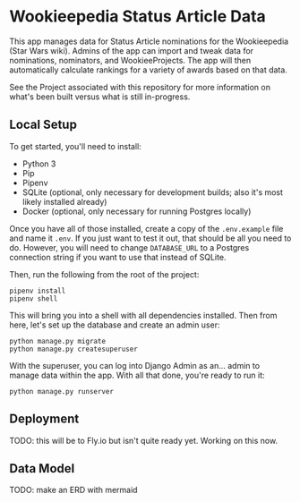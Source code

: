 # Wookieepedia Status Article Data

This app manages data for Status Article nominations for the Wookieepedia (Star Wars wiki). Admins of the app
can import and tweak data for nominations, nominators, and WookieeProjects. The app will then automatically calculate
rankings for a variety of awards based on that data.

See the Project associated with this repository for more information on what's been built versus what is still in-progress.

## Local Setup

To get started, you'll need to install:

- Python 3
- Pip
- Pipenv
- SQLite (optional, only necessary for development builds; also it's most likely installed already)
- Docker (optional, only necessary for running Postgres locally)

Once you have all of those installed, create a copy of the `.env.example` file and name it `.env`. If you just want
to test it out, that should be all you need to do. However, you will need to change `DATABASE_URL` to a Postgres
connection string if you want to use that instead of SQLite.

Then, run the following from the root of the project:

```shell
pipenv install
pipenv shell
```

This will bring you into a shell with all dependencies installed. Then from here, let's set up the database and create
an admin user:

```shell
python manage.py migrate
python manage.py createsuperuser
```

With the superuser, you can log into Django Admin as an... admin to manage data within the app. With all that done, 
you're ready to run it:

```shell
python manage.py runserver
```

## Deployment

TODO: this will be to Fly.io but isn't quite ready yet. Working on this now.


## Data Model

TODO: make an ERD with mermaid